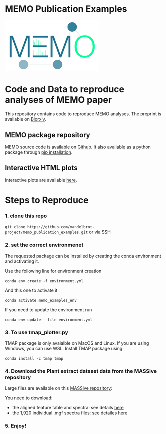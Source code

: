 # MEMO Publication Examples

<img src="https://github.com/mandelbrot-project/memo_publication_examples/blob/main/docs/memo_logo.jpg" width="300">

# Code and Data to reproduce analyses of MEMO paper
This repository contains code to reproduce MEMO analyses. The preprint is available on [Biorxiv](https://www.biorxiv.org/content/10.1101/2021.12.24.474089v1).

## MEMO package repository
MEMO source code is available on [Github](https://github.com/mandelbrot-project/memo). It also available as a python package through [pip installation](https://pypi.org/project/memo-ms/).

## Interactive HTML plots
Interactive plots are available [here](https://mandelbrot-project.github.io/memo_publication_examples/).

# Steps to Reproduce

### 1.  clone this repo

`git clone https://github.com/mandelbrot-project/memo_publication_examples.git`
or via SSH

### 2.  set the correct environmenet

The requested package can be installed by creating the conda environment and activating it.

Use the following line for environment creation 

`conda env create -f environment.yml`

And this one to activate it 

`conda activate memo_examples_env`

If you need to update the environment run 

`conda env update --file environment.yml`

### 3. To use tmap_plotter.py

TMAP package is only avaialble on MacOS and Linux. If you are using Windows, you can use WSL.
Install TMAP package using:

`conda install -c tmap tmap`

### 4. Download the Plant extract dataset data from the MASSive repository

Large files are available on this [MASSive repository](https://massive.ucsd.edu/ProteoSAFe/dataset_files.jsp?task=b753bf1e39cb4875bdf3b786e747bc15#%7B%22table_sort_history%22%3A%22main.collection_dsc%22%2C%22main.collection_input%22%3A%22other%7C%7CEXACT%22%7D):

You need to download:
- the aligned feature table and spectra: see details [here](https://github.com/mandelbrot-project/memo_publication_examples/tree/main/01_input_data/03_plant_extract_dataset/aligned_feat_table_and_spectra)
- the 1,920 individual .mgf spectra files: see detailes [here](https://github.com/mandelbrot-project/memo_publication_examples/tree/main/01_input_data/03_plant_extract_dataset/individual_mgf_files)

### 5. Enjoy!
